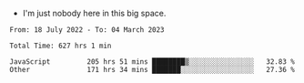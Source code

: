 - I'm just nobody here in this big space.


<!--START_SECTION:waka-->

```text
From: 18 July 2022 - To: 04 March 2023

Total Time: 627 hrs 1 min

JavaScript         205 hrs 51 mins ████████▒░░░░░░░░░░░░░░░░   32.83 %
Other              171 hrs 34 mins ███████░░░░░░░░░░░░░░░░░░   27.36 %
```

<!--END_SECTION:waka-->
